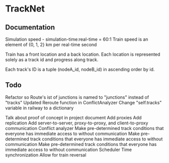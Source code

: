 # TrackNet

## Documentation
Simulation speed - simulation-time:real-time = 60:1
Train speed is an element of {0, 1, 2} km per real-time second

Train has a front location and a back location.
Each location is represented solely as a track id and progress along track.

Each track's ID is a tuple (nodeA_id, nodeB_id) in ascending order by id.

## Todo

Refactor so Route's ist of junctions is named to "junctions" instead of "tracks"
Updated Reroute function in ConflictAnalyzer
Change "self.tracks" variable in railway to a dictionary


Talk about proof of concept in project document
Add proxies
Add replication
Add server-to-server, proxy-to-proxy, and client-to-proxy communication
Conflict analyzer
Make pre-determined track conditions that everyone has immediate access to without communication
Make pre-determined track conditions that everyone has immediate access to without communication
Make pre-determined track conditions that everyone has immediate access to without communication
Scheduler
Time synchronization
Allow for train reversal




